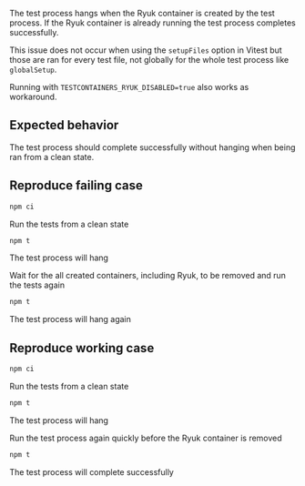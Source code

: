 The test process hangs when the Ryuk container is created by the test process. If the Ryuk container is already running the test process completes successfully.

This issue does not occur when using the `setupFiles` option in Vitest but those are ran for every test file, not globally for the whole test process like `globalSetup`.

Running with `TESTCONTAINERS_RYUK_DISABLED=true` also works as workaround.

## Expected behavior

The test process should complete successfully without hanging when being ran from a clean state.

## Reproduce failing case

```bash
npm ci
```

Run the tests from a clean state

```bash
npm t
```

The test process will hang

Wait for the all created containers, including Ryuk, to be removed and run the tests again

```bash
npm t
```

The test process will hang again

## Reproduce working case

```bash
npm ci
```

Run the tests from a clean state

```bash
npm t
```

The test process will hang

Run the test process again quickly before the Ryuk container is removed

```bash
npm t
```

The test process will complete successfully
